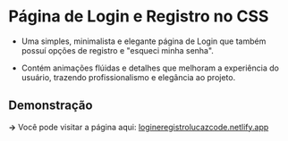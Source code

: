 # Página de Login e Registro  no CSS

- Uma simples, minimalista e elegante página de Login que também possuí opções de registro e "esqueci minha senha".

- Contém animações flúidas e detalhes que melhoram a experiência do usuário, trazendo profissionalismo e elegância ao projeto.




## Demonstração

**->** Você pode visitar a página aqui: [logineregistrolucazcode.netlify.app](https://logineregistrolucazcode.netlify.app)

